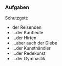 ### Aufgaben

Schutzgott:

-   der Reisenden
-   ...der Kaufleute
-   ...der Hirten
-   ...aber auch der Diebe
-   ...der Kunsthändler
-   ...der Redekunst
-   ...der Gymnastik
